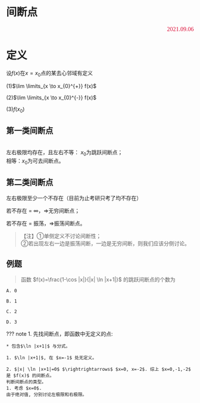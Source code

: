 # 间断点
<font face="Consolas" size=3 color=#DC143C> <p align="right">2021.09.06</p></font>

# 定义
设$f(x)$在$x=x_0$点的某去心邻域有定义

(1)$\lim \limits_{x \to x_{0}^{+}} f(x)$

(2)$\lim \limits_{x \to x_{0}^{-}} f(x)$

(3)$f\left(x_{0}\right)$

### <h2>第一类间断点
<br>左右极限均存在，且左右不等：
$x_0$为跳跃间断点；
<br>相等：$x_0$为可去间断点。

### <h2>第二类间断点
 左右极限至少一个不存在（目前为止考研只考了均不存在）

若不存在 = $\infty$，$\Longrightarrow$无穷间断点；

若不存在 = 振荡，$\Longrightarrow$振荡间断点。

> 【注】①单侧定义不讨论间断性；
<br> ②若出现左右一边是振荡间断，一边是无穷间断，则我们应该分侧讨论。

## 例题

> 函数 $f(x)=\frac{1-\cos |x|}{|x| \ln |x+1|}$ 的跳跃间断点的个数为

    A. 0

    B. 1

    C. 2

    D. 3 

??? note
    1. 先找间断点，即函数中无定义的点:

    * 包含$\ln |x+1|$ 与分式。

    1. $\ln |x+1|$, 在 $x=-1$ 处无定义。

    2. $|x| \ln |x+1|=0$ $\rightrightarrows$ $x=0, x=-2$. 综上 $x=0,-1,-2$ 是 $f(x)$ 的间断点。
    判断间断点的类型。
    1. 考虑 $x=0$.
    由于绝对值, 分别讨论左极限和右极限。
